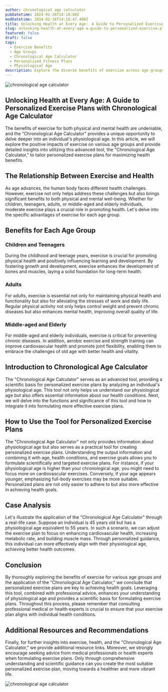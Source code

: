 ```yaml
---
author: chronological age calculator
pubDatetime: 2024-02-26T14:10:00Z
modDatetime: 2024-02-26T14:10:47.400Z
title: Unlocking Health at Every Age： A Guide to Personalized Exercise Plans with Chronological Age Calculator
slug: unlocking-health-at-every-age-a-guide-to-personalized-exercise-plans-with-chronological-age-calculator
featured: false
draft: false
tags:
  - Exercise Benefits
  - Age Groups
  - Chronological Age Calculator
  - Personalized Fitness Plans
  - Physiological Age
description: Explore the diverse benefits of exercise across age groups and discover the power of the &quot;Chronological Age Calculator&quot; for crafting personalized fitness plans. Tailor your routine to your physiological age, ensuring a healthier, more vibrant life.-chronological age calculator
---
```


![chronological age calculator](@assets/images/article-image1-27.jpg)

## Unlocking Health at Every Age: A Guide to Personalized Exercise Plans with Chronological Age Calculator

The benefits of exercise for both physical and mental health are undeniable, and the "Chronological Age Calculator" provides a unique opportunity to delve deeper into an individual's physiological age. In this article, we will explore the positive impacts of exercise on various age groups and provide detailed insights into utilizing this advanced tool, the "Chronological Age Calculator," to tailor personalized exercise plans for maximizing health benefits.

## The Relationship Between Exercise and Health

As age advances, the human body faces different health challenges. However, exercise not only helps address these challenges but also brings significant benefits to both physical and mental well-being. Whether for children, teenagers, adults, or middle-aged and elderly individuals, moderate exercise plays a crucial role in promoting health. Let's delve into the specific advantages of exercise for each age group.

## Benefits for Each Age Group

### Children and Teenagers

During the childhood and teenage years, exercise is crucial for promoting physical health and positively influencing learning and development. By fostering growth and development, exercise enhances the development of bones and muscles, laying a solid foundation for long-term health.

### Adults

For adults, exercise is essential not only for maintaining physical health and functionality but also for alleviating the stresses of work and daily life. Regular physical activity not only helps control weight and prevent chronic diseases but also enhances mental health, improving overall quality of life.

### Middle-aged and Elderly

For middle-aged and elderly individuals, exercise is critical for preventing chronic diseases. In addition, aerobic exercise and strength training can improve cardiovascular health and promote joint flexibility, enabling them to embrace the challenges of old age with better health and vitality.

## Introduction to Chronological Age Calculator

The "Chronological Age Calculator" serves as an advanced tool, providing a scientific basis for personalized exercise plans by analyzing an individual's physiological age. This tool not only helps us understand our physiological age but also offers essential information about our health conditions. Next, we will delve into the functions and significance of this tool and how to integrate it into formulating more effective exercise plans.

## How to Use the Tool for Personalized Exercise Plans

The "Chronological Age Calculator" not only provides information about physiological age but also serves as a practical tool for creating personalized exercise plans. Understanding the output information and combining it with age, health conditions, and exercise goals allows you to formulate scientifically and targeted exercise plans. For instance, if your physiological age is higher than your chronological age, you might need to focus more on cardiovascular exercises. Conversely, if your age appears younger, emphasizing full-body exercises may be more suitable. Personalized plans are not only easier to adhere to but also more effective in achieving health goals.

## Case Analysis

Let's illustrate the application of the "Chronological Age Calculator" through a real-life case. Suppose an individual is 45 years old but has a physiological age equivalent to 55 years. In such a scenario, we can adjust the exercise plan to focus on enhancing cardiovascular health, increasing metabolic rate, and building muscle mass. Through personalized guidance, this individual can more effectively align with their physiological age, achieving better health outcomes.

## Conclusion

By thoroughly exploring the benefits of exercise for various age groups and the application of the "Chronological Age Calculator," we conclude that personalized exercise plans are key to achieving health goals. Leveraging this tool, combined with professional advice, enhances your understanding of physiological age and provides a scientific basis for formulating exercise plans. Throughout this process, please remember that consulting professional medical or health experts is crucial to ensure that your exercise plan aligns with individual health conditions.

## Additional Resources and Recommendations

Finally, for further insights into exercise, health, and the "Chronological Age Calculator," we provide additional resource links. Moreover, we strongly encourage seeking advice from medical professionals or health experts when formulating exercise plans. Only through comprehensive understanding and scientific guidance can you create the most suitable personalized exercise plan, moving towards a healthier and more vibrant life.

![chronological age calculator](@assets/images/article-image1-28.jpg)
